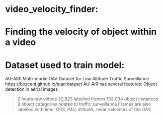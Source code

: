 # video_velocity_finder: 
# Finding the velocity of object within a video

# Dataset used to train model:
AU-AIR: Multi-modal UAV Dataset for Low Altitude Traffic Surveillance
https://bozcani.github.io/auairdataset
AU-AIR has several features:
Object detection in aerial images
>2 hours raw videos
32,823 labelled frames
132,034 object instances
8 object categories related to traffic surveillance
Frames are also labelled with time, GPS, IMU, altitude, linear velocities of the UAV
